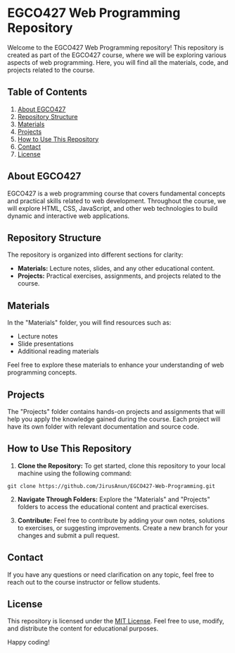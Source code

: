 # EGCO427 Web Programming Repository

Welcome to the EGCO427 Web Programming repository! This repository is created as part of the EGCO427 course, where we will be exploring various aspects of web programming. Here, you will find all the materials, code, and projects related to the course.

## Table of Contents

1. [About EGCO427](#about-egco427)
2. [Repository Structure](#repository-structure)
3. [Materials](#materials)
4. [Projects](#projects)
5. [How to Use This Repository](#how-to-use-this-repository)
6. [Contact](#contact)
7. [License](#license)

## About EGCO427

EGCO427 is a web programming course that covers fundamental concepts and practical skills related to web development. Throughout the course, we will explore HTML, CSS, JavaScript, and other web technologies to build dynamic and interactive web applications.

## Repository Structure

The repository is organized into different sections for clarity:

- **Materials:** Lecture notes, slides, and any other educational content.
- **Projects:** Practical exercises, assignments, and projects related to the course.

## Materials

In the "Materials" folder, you will find resources such as:

- Lecture notes
- Slide presentations
- Additional reading materials

Feel free to explore these materials to enhance your understanding of web programming concepts.

## Projects

The "Projects" folder contains hands-on projects and assignments that will help you apply the knowledge gained during the course. Each project will have its own folder with relevant documentation and source code.

## How to Use This Repository

1. **Clone the Repository:** To get started, clone this repository to your local machine using the following command:

```
git clone https://github.com/JirusAnun/EGCO427-Web-Programming.git
```

2. **Navigate Through Folders:** Explore the "Materials" and "Projects" folders to access the educational content and practical exercises.

3. **Contribute:** Feel free to contribute by adding your own notes, solutions to exercises, or suggesting improvements. Create a new branch for your changes and submit a pull request.

## Contact

If you have any questions or need clarification on any topic, feel free to reach out to the course instructor or fellow students.

## License

This repository is licensed under the [MIT License](LICENSE). Feel free to use, modify, and distribute the content for educational purposes.

Happy coding!
